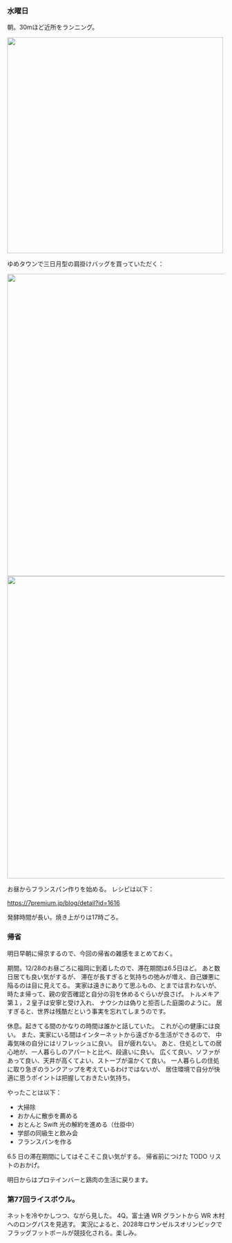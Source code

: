 ### 水曜日

朝。30mほど近所をランニング。

<img src="https://i.imgur.com/nRuMqzK.jpg" width="500">

ゆめタウンで三日月型の肩掛けバッグを買っていただく：

<img src="https://i.imgur.com/agKzXsE.jpg" width="700">

<img src="https://i.imgur.com/wEs9elz.jpg" width="700">

お昼からフランスパン作りを始める。
レシピは以下：

https://7premium.jp/blog/detail?id=1616

発酵時間が長い。焼き上がりは17時ごろ。

### 帰省

明日早朝に帰京するので、今回の帰省の雑感をまとめておく。

期間。12/28のお昼ごろに福岡に到着したので、滞在期間は6.5日ほど。
あと数日居ても良い気がするが、
滞在が長すぎると気持ちの弛みが増え、自己嫌悪に陥るのは目に見えてる。
実家は遠きにありて思ふもの、とまでは言わないが、
時たま帰って、親の安否確認と自分の羽を休めるぐらいが良さげ。
トルメキア第１，２皇子は安寧と受け入れ、
ナウシカは偽りと拒否した庭園のように。
居すぎると、世界は残酷だという事実を忘れてしまうのです。

休息。起きてる間のかなりの時間は誰かと話していた。
これが心の健康には良い。
また、実家にいる間はインターネットから遠ざかる生活ができるので、
中毒気味の自分にはリフレッシュに良い。
目が疲れない。
あと、住処としての居心地が、一人暮らしのアパートと比べ、段違いに良い。
広くて良い、ソファがあって良い、天井が高くてよい、ストーブが温かくて良い。
一人暮らしの住処に取り急ぎのランクアップを考えているわけではないが、
居住環境で自分が快適に思うポイントは把握しておきたい気持ち。

やったことは以下：

- 大掃除
- おかんに散歩を薦める
- おとんと Swift 光の解約を進める（仕掛中）
- 学部の同級生と飲み会
- フランスパンを作る

6.5 日の滞在期間にしてはそこそこ良い気がする。
帰省前につけた TODO リストのおかげ。

明日からはプロテインバーと鶏肉の生活に戻ります。

### 第77回ライスボウル。

ネットを冷やかしつつ、ながら見した。
4Q。富士通 WR グラントから WR 木村へのロングパスを見逃す。
実況によると、2028年ロサンゼルスオリンピックでフラッグフットボールが競技化される。楽しみ。